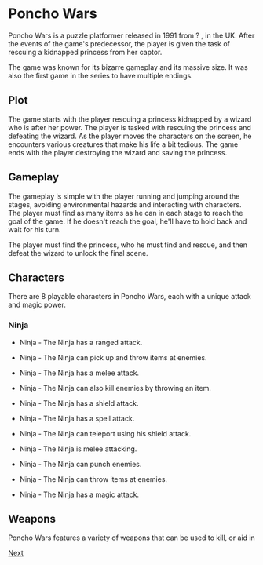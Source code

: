 # Poncho Wars

Poncho Wars is a puzzle platformer released in 1991 from ? ,                                  in the UK. After the events of the game's predecessor, the player is given the task of rescuing a kidnapped princess from her captor.

The game was known for its bizarre gameplay and its massive size. It was also the first game in the series to have multiple endings.

## Plot

The game starts with the player rescuing a princess kidnapped by a wizard who is after her power. The player is tasked with rescuing the princess and defeating the wizard. As the player moves the characters on the screen, he encounters various creatures that make his life a bit tedious. The game ends with the player destroying the wizard and saving the princess.

## Gameplay

The gameplay is simple with the player running and jumping around the stages, avoiding environmental hazards and interacting with characters. The player must find as many items as he can in each stage to reach the goal of the game. If he doesn't reach the goal, he'll have to hold back and wait for his turn.

The player must find the princess, who he must find and rescue, and then defeat the wizard to unlock the final scene.

## Characters

There are 8 playable characters in Poncho Wars, each with a unique attack and magic power.

### Ninja

*   Ninja - The Ninja has a ranged attack.

*   Ninja - The Ninja can pick up and throw items at enemies.

*   Ninja - The Ninja has a melee attack.

*   Ninja - The Ninja can also kill enemies by throwing an item.

*   Ninja - The Ninja has a shield attack.

*   Ninja - The Ninja has a spell attack.

*   Ninja - The Ninja can teleport using his shield attack.

*   Ninja - The Ninja is melee attacking.

*   Ninja - The Ninja can punch enemies.

*   Ninja - The Ninja can throw items at enemies.

*   Ninja - The Ninja has a magic attack.

## Weapons

Poncho Wars features a variety of weapons that can be used to kill, or aid in

[Next](309.md)